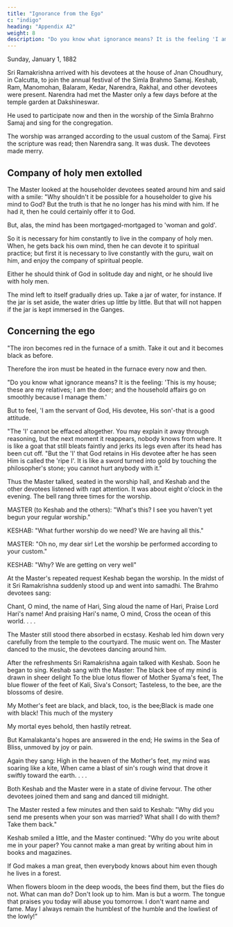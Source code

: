 ```yaml
---
title: "Ignorance from the Ego"
c: "indigo"
heading: "Appendix A2"
weight: 8
description: "Do you know what ignorance means? It is the feeling 'I am the doer'"
---
```



Sunday, January 1, 1882

Sri Ramakrishna arrived with his devotees at the house of Jnan Choudhury, in Calcutta, to join the annual festival of the Simla Brahmo Samaj. Keshab, Ram, Manomohan, Balaram, Kedar, Narendra, Rakhal, and other devotees were present. Narendra had met the Master only a few days before at the temple garden at Dakshineswar. 

He used to participate now and then in the worship of the Simla Brahrno Samaj and sing for the congregation.

The worship was arranged according to the usual custom of the Samaj. First the scripture was read; then Narendra sang. It was dusk. The devotees made merry. 

## Company of holy men extolled

The Master looked at the householder devotees seated around him and said with a smile: "Why shouldn't it be possible for a householder to give his mind to God? But the truth is that he no longer has his mind with him. If he had it, then he could certainly offer it to God.

But, alas, the mind has been mortgaged-mortgaged to 'woman and gold'.

So it is necessary for him constantly to live in the company of holy men. When, he gets back his own mind, then he can devote it to spiritual practice; but first it is necessary to live constantly with the guru, wait on him, and enjoy the company of spiritual people. 

Either he should think of God in solitude day and night, or he should live with holy men.

The mind left to itself gradually dries up. Take a jar of water, for instance. If the jar is set aside, the water dries up little by little. But that will not happen if the jar is kept immersed in the Ganges.


## Concerning the ego

"The iron becomes red in the furnace of a smith. Take it out and it becomes black as before. 

Therefore the iron must be heated in the furnace every now and then.

"Do you know what ignorance means? It is the feeling: 'This is my house; these are my relatives; I am the doer; and the household affairs go on smoothly because I manage them.' 

But to feel, 'I am the servant of God, His devotee, His son'-that is a good attitude.

"The 'I' cannot be effaced altogether. You may explain it away through reasoning, but the next moment it reappears, nobody knows from where. It is like a goat that still bleats faintly and jerks its legs even after its head has been cut off.
"But the 'I' that God retains in His devotee after he has seen Him is called the 'ripe I'. It is like a sword turned into gold by touching the philosopher's stone; you cannot hurt anybody with it."

Thus the Master talked, seated in the worship hall, and Keshab and the other devotees listened with rapt attention. It was about eight o'clock in the evening. The bell rang three times for the worship.

MASTER (to Keshab and the others): "What's this? I see you haven't yet begun your regular worship."

KESHAB: "What further worship do we need? We are having all this."

MASTER: "Oh no, my dear sir! Let the worship be performed according to your custom."

KESHAB: "Why? We are getting on very well"

At the Master's repeated request Keshab began the worship. In the midst of it Sri Ramakrishna suddenly stood up and went into samadhi. The Brahmo devotees sang:

Chant, O mind, the name of Hari,
Sing aloud the name of Hari,
Praise Lord Hari's name!
And praising Hari's name, O mind,
Cross the ocean of this world. . . .

The Master still stood there absorbed in ecstasy. Keshab led him down very carefully
from the temple to the courtyard. The music went on. The Master danced to the music,
the devotees dancing around him.

After the refreshments Sri Ramakrishna again talked with Keshab. Soon he began to sing. Keshab sang with the Master:
The black bee of my mind is drawn in sheer delight To the blue lotus flower of Mother Syama's feet,
The blue flower of the feet of Kali, Siva's Consort;
Tasteless, to the bee, are the blossoms of desire.

My Mother's feet are black, and black, too, is the bee;Black is made one with black! This much of the mystery

My mortal eyes behold, then hastily retreat.

But Kamalakanta's hopes are answered in the end;
He swims in the Sea of Bliss, unmoved by joy or pain.

Again they sang:
High in the heaven of the Mother's feet, my mind was soaring
like a kite, When came a blast of sin's rough wind that drove it swiftly toward the earth. . . .

Both Keshab and the Master were in a state of divine fervour. The other devotees joined
them and sang and danced till midnight.

The Master rested a few minutes and then said to Keshab: "Why did you send me presents when your son was married? What shall I do with them? Take them back." 

Keshab smiled a little, and the Master continued: "Why do you write about me in your paper? You cannot make a man great by writing about him in books and magazines. 

If God makes a man great, then everybody knows about him even though he lives in a forest.

When flowers bloom in the deep woods, the bees find them, but the flies do not.
What can man do? Don't look up to him. Man is but a worm. The tongue that praises you
today will abuse you tomorrow. I don't want name and fame. May I always remain the
humblest of the humble and the lowliest of the lowly!"
